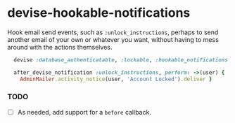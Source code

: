 # devise-hookable-notifications

Hook email send events, such as `:unlock_instructions`, perhaps to send
another email of your own or whatever you want, without having to mess
around with the actions themselves.

```ruby
  devise :database_authenticatable, :lockable, :hookable_notifications

  after_devise_notification :unlock_instructions, perform: ->(user) {
    AdminMailer.activity_notice(user, 'Account Locked').deliver }
```

### TODO

- [ ] As needed, add support for a `before` callback.
